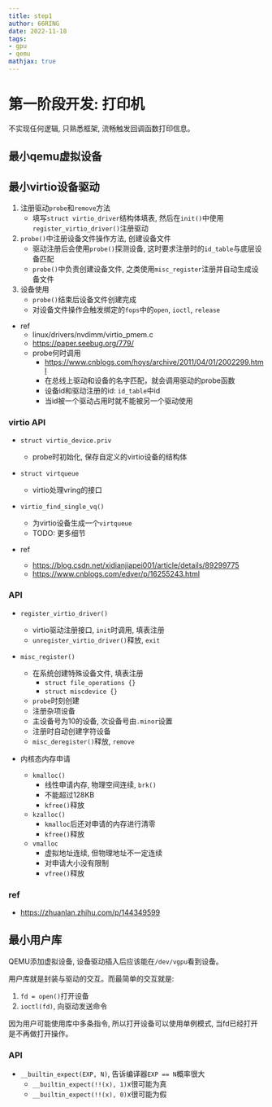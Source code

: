 ```yaml
---
title: step1
author: 66RING
date: 2022-11-18
tags: 
- gpu
- qemu
mathjax: true
---
```


# 第一阶段开发: 打印机

不实现任何逻辑, 只熟悉框架, 流畅触发回调函数打印信息。


## 最小qemu虚拟设备

## 最小virtio设备驱动

1. 注册驱动`probe`和`remove`方法
    - 填写`struct virtio_driver`结构体填表, 然后在`init()`中使用`register_virtio_driver()`注册驱动
2. `probe()`中注册设备文件操作方法, 创建设备文件
    - 驱动注册后会使用`probe()`探测设备, 这时要求注册时的`id_table`与底层设备匹配
    - `probe()`中负责创建设备文件, 之类使用`misc_register`注册并自动生成设备文件
3. 设备使用
    - `probe()`结束后设备文件创建完成 
    - 对设备文件操作会触发绑定的`fops`中的`open`, `ioctl`, `release`

- ref
    * linux/drivers/nvdimm/virtio_pmem.c
    * https://paper.seebug.org/779/
    * probe何时调用
        + https://www.cnblogs.com/hoys/archive/2011/04/01/2002299.html
        + 在总线上驱动和设备的名字匹配，就会调用驱动的probe函数
        + 设备id和驱动注册的id: `id_table`中id
        + 当id被一个驱动占用时就不能被另一个驱动使用


### virtio API

- `struct virtio_device.priv`
    * probe时初始化, 保存自定义的virtio设备的结构体
- `struct virtqueue`
    * virtio处理vring的接口
- `virtio_find_single_vq()`
    * 为virtio设备生成一个`virtqueue`
    * TODO: 更多细节

- ref
    * https://blog.csdn.net/xidianjiapei001/article/details/89299775
    * https://www.cnblogs.com/edver/p/16255243.html


### API

- `register_virtio_driver()`
    * virtio驱动注册接口, `init`时调用, 填表注册
    * `unregister_virtio_driver()`释放, `exit`
- `misc_register()`
    * 在系统创建特殊设备文件, 填表注册
        + `struct file_operations {}`
        + `struct miscdevice {}`
    * `probe`时刻创建
    * 注册杂项设备
    * 主设备号为10的设备, 次设备号由`.minor`设置
    * 注册时自动创建字符设备
    * `misc_deregister()`释放, `remove`

- 内核态内存申请
    * `kmalloc()`
        + 线性申请内存, 物理空间连续, `brk()`
        + 不能超过128KB
        + `kfree()`释放
    * `kzalloc()`
        + `kmalloc`后还对申请的内存进行清零
        + `kfree()`释放
    * `vmalloc`
        + 虚拟地址连续, 但物理地址不一定连续
        + 对申请大小没有限制
        + `vfree()`释放


### ref

- https://zhuanlan.zhihu.com/p/144349599


## 最小用户库

QEMU添加虚拟设备, 设备驱动插入后应该能在`/dev/vgpu`看到设备。

用户库就是封装与驱动的交互。而最简单的交互就是:

1. `fd = open()`打开设备
2. `ioctl(fd)`, 向驱动发送命令

因为用户可能使用库中多条指令, 所以打开设备可以使用单例模式, 当fd已经打开是不再做打开操作。


### API

- `__builtin_expect(EXP, N)`, 告诉编译器`EXP == N`概率很大
    * `__builtin_expect(!!(x), 1)`x很可能为真       
    * `__builtin_expect(!!(x), 0)`x很可能为假



